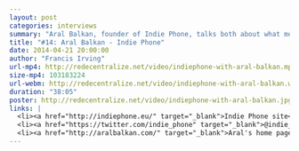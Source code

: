 ```yaml
---
layout: post
categories: interviews
summary: "Aral Balkan, founder of Indie Phone, talks both about what motivates him to build a decentralized smartphone, and how starting with a great user experience is key to mass adoption."
title: "#14: Aral Balkan - Indie Phone"
date: 2014-04-21 20:00:00
author: "Francis Irving"
url-mp4: http://redecentralize.net/video/indiephone-with-aral-balkan.mp4
size-mp4: 103183224
url-webm: http://redecentralize.net/video/indiephone-with-aral-balkan.webm
duration: "38:05"
poster: http://redecentralize.net/video/indiephone-with-aral-balkan.jpg
links: |
  <li><a href="http://indiephone.eu/" target="_blank">Indie Phone site</a></li>
  <li><a href="https://twitter.com/indie_phone" target="_blank">@indie_phone on Twitter</a></li>
  <li><a href="http://aralbalkan.com/" target="_blank">Aral's home page</a></li>
---
```

